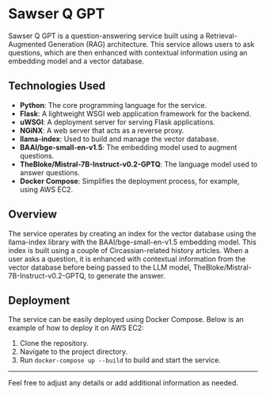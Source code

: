 
# Sawser Q GPT

Sawser Q GPT is a question-answering service built using a Retrieval-Augmented Generation (RAG) architecture. This service allows users to ask questions, which are then enhanced with contextual information using an embedding model and a vector database.

## Technologies Used

- **Python**: The core programming language for the service.
- **Flask**: A lightweight WSGI web application framework for the backend.
- **uWSGI**: A deployment server for serving Flask applications.
- **NGiNX**: A web server that acts as a reverse proxy.
- **llama-index**: Used to build and manage the vector database.
- **BAAI/bge-small-en-v1.5**: The embedding model used to augment questions.
- **TheBloke/Mistral-7B-Instruct-v0.2-GPTQ**: The language model used to answer questions.
- **Docker Compose**: Simplifies the deployment process, for example, using AWS EC2.

## Overview

The service operates by creating an index for the vector database using the llama-index library with the BAAI/bge-small-en-v1.5 embedding model. This index is built using a couple of Circassian-related history articles. When a user asks a question, it is enhanced with contextual information from the vector database before being passed to the LLM model, TheBloke/Mistral-7B-Instruct-v0.2-GPTQ, to generate the answer.

## Deployment

The service can be easily deployed using Docker Compose. Below is an example of how to deploy it on AWS EC2:

1. Clone the repository.
2. Navigate to the project directory.
3. Run `docker-compose up --build` to build and start the service.

---

Feel free to adjust any details or add additional information as needed.
